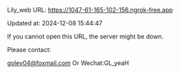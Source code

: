 Lily_web URL: https://1047-61-165-102-156.ngrok-free.app

Updated at: 2024-12-08 15:44:47

If you cannot open this URL, the server might be down.

Please contact: 

goley04@foxmail.com Or Wechat:GL_yeaH